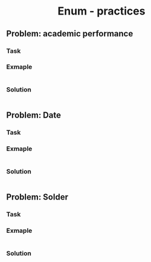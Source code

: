 # <p align="center">Enum - practices</p>

## **Problem: academic performance**
### **Task**
### **Exmaple**
```C

```
### **Solution**
```C

```
<div style="page-break-after: always;"></div>




## **Problem: Date**
### **Task**
### **Exmaple**
```C

```
### **Solution**
```C

```
<div style="page-break-after: always;"></div>




## **Problem: Solder**
### **Task**
### **Exmaple**
```C

```
### **Solution**
```C

```
<div style="page-break-after: always;"></div>
